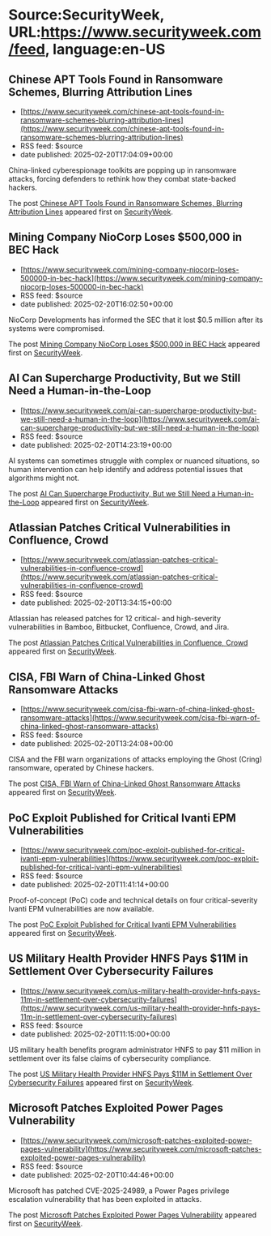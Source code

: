 # Source:SecurityWeek, URL:https://www.securityweek.com/feed, language:en-US

## Chinese APT Tools Found in Ransomware Schemes, Blurring Attribution Lines
 - [https://www.securityweek.com/chinese-apt-tools-found-in-ransomware-schemes-blurring-attribution-lines](https://www.securityweek.com/chinese-apt-tools-found-in-ransomware-schemes-blurring-attribution-lines)
 - RSS feed: $source
 - date published: 2025-02-20T17:04:09+00:00

<p>China-linked cyberespionage toolkits are popping up in ransomware attacks,  forcing defenders to rethink how they combat state-backed hackers.</p>
<p>The post <a href="https://www.securityweek.com/chinese-apt-tools-found-in-ransomware-schemes-blurring-attribution-lines/">Chinese APT Tools Found in Ransomware Schemes, Blurring Attribution Lines</a> appeared first on <a href="https://www.securityweek.com">SecurityWeek</a>.</p>

## Mining Company NioCorp Loses $500,000 in BEC Hack
 - [https://www.securityweek.com/mining-company-niocorp-loses-500000-in-bec-hack](https://www.securityweek.com/mining-company-niocorp-loses-500000-in-bec-hack)
 - RSS feed: $source
 - date published: 2025-02-20T16:02:50+00:00

<p>NioCorp Developments has informed the SEC that it lost $0.5 million after its systems were compromised.</p>
<p>The post <a href="https://www.securityweek.com/mining-company-niocorp-loses-500000-in-bec-hack/">Mining Company NioCorp Loses $500,000 in BEC Hack</a> appeared first on <a href="https://www.securityweek.com">SecurityWeek</a>.</p>

## AI Can Supercharge Productivity, But we Still Need a Human-in-the-Loop
 - [https://www.securityweek.com/ai-can-supercharge-productivity-but-we-still-need-a-human-in-the-loop](https://www.securityweek.com/ai-can-supercharge-productivity-but-we-still-need-a-human-in-the-loop)
 - RSS feed: $source
 - date published: 2025-02-20T14:23:19+00:00

<p>AI systems can sometimes struggle with complex or nuanced situations, so human intervention can help identify and address potential issues that algorithms might not.</p>
<p>The post <a href="https://www.securityweek.com/ai-can-supercharge-productivity-but-we-still-need-a-human-in-the-loop/">AI Can Supercharge Productivity, But we Still Need a Human-in-the-Loop</a> appeared first on <a href="https://www.securityweek.com">SecurityWeek</a>.</p>

## Atlassian Patches Critical Vulnerabilities in Confluence, Crowd
 - [https://www.securityweek.com/atlassian-patches-critical-vulnerabilities-in-confluence-crowd](https://www.securityweek.com/atlassian-patches-critical-vulnerabilities-in-confluence-crowd)
 - RSS feed: $source
 - date published: 2025-02-20T13:34:15+00:00

<p>Atlassian has released patches for 12 critical- and high-severity vulnerabilities in Bamboo, Bitbucket, Confluence, Crowd, and Jira.</p>
<p>The post <a href="https://www.securityweek.com/atlassian-patches-critical-vulnerabilities-in-confluence-crowd/">Atlassian Patches Critical Vulnerabilities in Confluence, Crowd</a> appeared first on <a href="https://www.securityweek.com">SecurityWeek</a>.</p>

## CISA, FBI Warn of China-Linked Ghost Ransomware Attacks
 - [https://www.securityweek.com/cisa-fbi-warn-of-china-linked-ghost-ransomware-attacks](https://www.securityweek.com/cisa-fbi-warn-of-china-linked-ghost-ransomware-attacks)
 - RSS feed: $source
 - date published: 2025-02-20T13:24:08+00:00

<p>CISA and the FBI warn organizations of attacks employing the Ghost (Cring) ransomware, operated by Chinese hackers.</p>
<p>The post <a href="https://www.securityweek.com/cisa-fbi-warn-of-china-linked-ghost-ransomware-attacks/">CISA, FBI Warn of China-Linked Ghost Ransomware Attacks</a> appeared first on <a href="https://www.securityweek.com">SecurityWeek</a>.</p>

## PoC Exploit Published for Critical Ivanti EPM Vulnerabilities
 - [https://www.securityweek.com/poc-exploit-published-for-critical-ivanti-epm-vulnerabilities](https://www.securityweek.com/poc-exploit-published-for-critical-ivanti-epm-vulnerabilities)
 - RSS feed: $source
 - date published: 2025-02-20T11:41:14+00:00

<p>Proof-of-concept (PoC) code and technical details on four critical-severity Ivanti EPM vulnerabilities are now available.</p>
<p>The post <a href="https://www.securityweek.com/poc-exploit-published-for-critical-ivanti-epm-vulnerabilities/">PoC Exploit Published for Critical Ivanti EPM Vulnerabilities</a> appeared first on <a href="https://www.securityweek.com">SecurityWeek</a>.</p>

## US Military Health Provider HNFS Pays $11M in Settlement Over Cybersecurity Failures
 - [https://www.securityweek.com/us-military-health-provider-hnfs-pays-11m-in-settlement-over-cybersecurity-failures](https://www.securityweek.com/us-military-health-provider-hnfs-pays-11m-in-settlement-over-cybersecurity-failures)
 - RSS feed: $source
 - date published: 2025-02-20T11:15:00+00:00

<p>US military health benefits program administrator HNFS to pay $11 million in settlement over its false claims of cybersecurity compliance.</p>
<p>The post <a href="https://www.securityweek.com/us-military-health-provider-hnfs-pays-11m-in-settlement-over-cybersecurity-failures/">US Military Health Provider HNFS Pays $11M in Settlement Over Cybersecurity Failures</a> appeared first on <a href="https://www.securityweek.com">SecurityWeek</a>.</p>

## Microsoft Patches Exploited Power Pages Vulnerability
 - [https://www.securityweek.com/microsoft-patches-exploited-power-pages-vulnerability](https://www.securityweek.com/microsoft-patches-exploited-power-pages-vulnerability)
 - RSS feed: $source
 - date published: 2025-02-20T10:44:46+00:00

<p>Microsoft has patched CVE-2025-24989, a Power Pages privilege escalation vulnerability that has been exploited in attacks.</p>
<p>The post <a href="https://www.securityweek.com/microsoft-patches-exploited-power-pages-vulnerability/">Microsoft Patches Exploited Power Pages Vulnerability</a> appeared first on <a href="https://www.securityweek.com">SecurityWeek</a>.</p>

